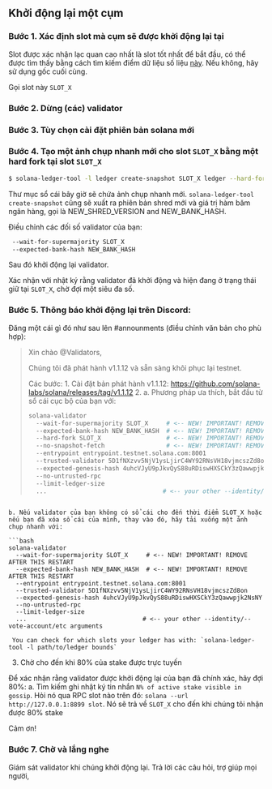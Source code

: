 ## Khởi động lại một cụm

### Bước 1. Xác định slot mà cụm sẽ được khởi động lại tại

Slot được xác nhận lạc quan cao nhất là slot tốt nhất để bắt đầu, có thể được tìm thấy bằng cách tìm kiếm điểm dữ liệu số liệu [này](https://github.com/solana-labs/solana/blob/0264147d42d506fb888f5c4c021a998e231a3e74/core/src/optimistic_confirmation_verifier.rs#L71). Nếu không, hãy sử dụng gốc cuối cùng.

Gọi slot này `SLOT_X`

### Bước 2. Dừng (các) validator

### Bước 3. Tùy chọn cài đặt phiên bản solana mới

### Bước 4. Tạo một ảnh chụp nhanh mới cho slot `SLOT_X` bằng một hard fork tại slot `SLOT_X`

```bash
$ solana-ledger-tool -l ledger create-snapshot SLOT_X ledger --hard-fork SLOT_X
```

Thư mục sổ cái bây giờ sẽ chứa ảnh chụp nhanh mới. `solana-ledger-tool create-snapshot` cũng sẽ xuất ra phiên bản shred mới và giá trị hàm băm ngân hàng, gọi là NEW_SHRED_VERSION and NEW_BANK_HASH.

Điều chỉnh các đối số validator của bạn:

```bash
 --wait-for-supermajority SLOT_X
 --expected-bank-hash NEW_BANK_HASH
```

Sau đó khởi động lại validator.

Xác nhận với nhật ký rằng validator đã khởi động và hiện đang ở trạng thái giữ tại `SLOT_X`, chờ đợi một siêu đa số.

### Bước 5. Thông báo khởi động lại trên Discord:

Đăng một cái gì đó như sau lên #announments (điều chỉnh văn bản cho phù hợp):

> Xin chào @Validators,
>
> Chúng tôi đã phát hành v1.1.12 và sẵn sàng khôi phục lại testnet.
>
> Các bước: 1. Cài đặt bản phát hành v1.1.12: https://github.com/solana-labs/solana/releases/tag/v1.1.12 2. a. Phương pháp ưa thích, bắt đầu từ sổ cái cục bộ của bạn với:
>
> ```bash
> solana-validator
>   --wait-for-supermajority SLOT_X     # <-- NEW! IMPORTANT! REMOVE AFTER THIS RESTART
>   --expected-bank-hash NEW_BANK_HASH  # <-- NEW! IMPORTANT! REMOVE AFTER THIS RESTART
>   --hard-fork SLOT_X                  # <-- NEW! IMPORTANT! REMOVE AFTER THIS RESTART
>   --no-snapshot-fetch                 # <-- NEW! IMPORTANT! REMOVE AFTER THIS RESTART
>   --entrypoint entrypoint.testnet.solana.com:8001
>   --trusted-validator 5D1fNXzvv5NjV1ysLjirC4WY92RNsVH18vjmcszZd8on
>   --expected-genesis-hash 4uhcVJyU9pJkvQyS88uRDiswHXSCkY3zQawwpjk2NsNY
>   --no-untrusted-rpc
>   --limit-ledger-size
>   ...                                # <-- your other --identity/--vote-account/etc arguments
> ```

````

b. Nếu validator của bạn không có sổ cái cho đến thời điểm SLOT_X hoặc nếu bạn đã xóa sổ cái của mình, thay vào đó, hãy tải xuống một ảnh chụp nhanh với:

```bash
solana-validator
  --wait-for-supermajority SLOT_X     # <-- NEW! IMPORTANT! REMOVE AFTER THIS RESTART
  --expected-bank-hash NEW_BANK_HASH  # <-- NEW! IMPORTANT! REMOVE AFTER THIS RESTART
  --entrypoint entrypoint.testnet.solana.com:8001
  --trusted-validator 5D1fNXzvv5NjV1ysLjirC4WY92RNsVH18vjmcszZd8on
  --expected-genesis-hash 4uhcVJyU9pJkvQyS88uRDiswHXSCkY3zQawwpjk2NsNY
  --no-untrusted-rpc
  --limit-ledger-size
  ...                                # <-- your other --identity/--vote-account/etc arguments
````

     You can check for which slots your ledger has with: `solana-ledger-tool -l path/to/ledger bounds`

3. Chờ cho đến khi 80% của stake được trực tuyến

Để xác nhận rằng validator được khởi động lại của bạn đã chính xác, hãy đợi 80%: a. Tìm kiếm ghi nhật ký tin nhắn `N% of active stake visible in gossip`. Hỏi nó qua RPC slot nào trên đó: `solana --url http://127.0.0.1:8899 slot`. Nó sẽ trả về `SLOT_X` cho đến khi chúng tôi nhận được 80% stake

Cảm ơn!

### Bước 7. Chờ và lắng nghe

Giám sát validator khi chúng khởi động lại. Trả lời các câu hỏi, trợ giúp mọi người,
